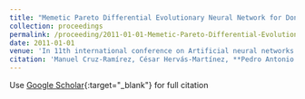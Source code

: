 ```yaml
---
title: "Memetic Pareto Differential Evolutionary Neural Network for Donor-Recipient Matching in Liver Transplantation"
collection: proceedings
permalink: /proceeding/2011-01-01-Memetic-Pareto-Differential-Evolutionary-Neural-Network-for-Donor-Recipient-Matching-in-Liver-Transplantation
date: 2011-01-01
venue: 'In 11th international conference on Artificial neural networks conference (IWANN&apos;11)'
citation: 'Manuel Cruz-Ramírez, César Hervás-Martínez, **Pedro Antonio Gutiérrez**, Javier Briceño, Manuel Mata, &quot;Memetic Pareto Differential Evolutionary Neural Network for Donor-Recipient Matching in Liver Transplantation.&quot; In 11th international conference on Artificial neural networks conference (IWANN&amp;apos;11), Advances in Computational Intelligence, Vol. II, 2011, pp.129-136.'
---
```

Use [Google Scholar](https://scholar.google.com/scholar?q=Memetic+Pareto+Differential+Evolutionary+Neural+Network+for+Donor+Recipient+Matching+in+Liver+Transplantation){:target="_blank"} for full citation
